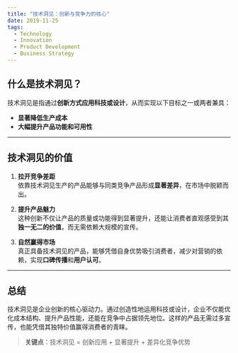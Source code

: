 ```yaml
---
title: "技术洞见：创新与竞争力的核心"
date: 2019-11-25
tags:
  - Technology
  - Innovation
  - Product Development
  - Business Strategy
---
```


## **什么是技术洞见？**

技术洞见是指通过**创新方式应用科技或设计**，从而实现以下目标之一或两者兼具：

- **显著降低生产成本**  
- **大幅提升产品功能和可用性**

---

## **技术洞见的价值**

1. **拉开竞争差距**  
   依靠技术洞见生产的产品能够与同类竞争产品形成**显著差异**，在市场中脱颖而出。

2. **提升产品魅力**  
   这种创新不仅让产品的质量或功能得到显著提升，还能让消费者直观感受到其**独一无二的价值**，而无需依赖大规模的宣传。

3. **自然赢得市场**  
   真正具备技术洞见的产品，能够凭借自身优势吸引消费者，减少对营销的依赖，实现**口碑传播**和**用户认可**。

---

## **总结**

技术洞见是企业创新的核心驱动力。通过创造性地运用科技或设计，企业不仅能优化成本结构、提升产品性能，还能在竞争中占据领先地位。这样的产品无需过多宣传，也能凭借其独特价值赢得消费者的青睐。

> **关键点**：技术洞见 = 创新应用 + 显著提升 + 差异化竞争优势

